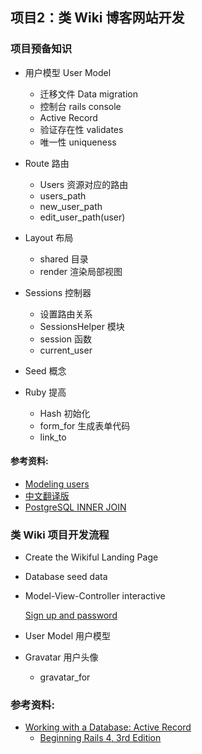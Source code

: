 ## 项目2：类 Wiki 博客网站开发

### 项目预备知识

* 用户模型 User Model 
	- 迁移文件 Data migration
	- 控制台 rails console
	- Active Record
	- 验证存在性 validates
	- 唯一性 uniqueness

* Route 路由
	- Users 资源对应的路由
	- users_path
	- new_user_path
	- edit_user_path(user)

* Layout 布局
	- shared 目录
	- render 渲染局部视图

*  Sessions 控制器
	- 设置路由关系
	- SessionsHelper 模块
	- session 函数
	- current_user

* Seed 概念

* Ruby 提高
	- Hash 初始化 
	- form_for 生成表单代码
	- link_to

#### 参考资料: 
* [Modeling users](http://ruby.railstutorial.org/chapters/modeling-users#top)
* [中文翻译版](http://railstutorial-china.org/chapter6.html)
* [PostgreSQL INNER JOIN](http://www.postgresqltutorial.com/postgresql-inner-join)

### 类 Wiki 项目开发流程

* Create the Wikiful Landing Page

* Database seed data
 
* Model-View-Controller interactive 

  [Sign up and password](http://www.youtube.com/watch?v=bOdn9EdUquo&feature=youtu.be)

* User Model 用户模型 

* Gravatar 用户头像 
	- gravatar_for
 

### 参考资料: 

* [Working with a Database: Active Record](http://books.google.com/books?id=KdvTAAAAQBAJ&pg=PA61&dq=“Working+with+a+Database”+rails&hl=zh-CN&sa=X&ei=fxPjUrHuH9HwoATkp4KYCw&ved=0CC8Q6AEwAA#v=onepage&q=“Working%20with%20a%20Database”%20rails&f=false)
	- [Beginning Rails 4, 3rd Edition](http://it-ebooks.info/book/3030/)
